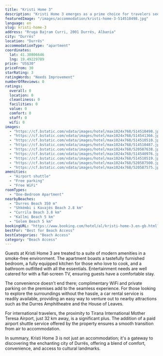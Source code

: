 ```yaml
---
title: "Kristi Home 3"
description: "Kristi Home 3 emerges as a prime choice for travelers seeking comfort and convenience in Durrës."
featuredImage: "/images/accommodation/kristi-home-3-514510498.jpg"
language: en
slug: kristi-home-3
address: "Rruga Bajram Curri, 2001 Durrës, Albania"
city: "Durrës"
location: "Durrës"
accommodationType: "apartment"
coordinates:
  lat: 41.30806646
  lng: 19.49229789
price: "US$30"
priceFrom: 30
starRating: 3
ratingWords: "Needs Improvement"
numberOfReviews: 0
ratings:
  overall: 0
  location: 0
  cleanliness: 0
  facilities: 0
  value: 0
  comfort: 0
  staff: 0
  wifi: 0
images:
  - "https://cf.bstatic.com/xdata/images/hotel/max1024x768/514510498.jpg?k=5d2b558c4e06c6333cce2c768b4a5f64521011247048b6083af86ca266e2e3f5&o=&hp=1"
  - "https://cf.bstatic.com/xdata/images/hotel/max1024x768/514541366.jpg?k=101de7c4c9ba0754a51e65162081600f4a51fa976b777da080c216f38be4f5af&o=&hp=1"
  - "https://cf.bstatic.com/xdata/images/hotel/max1024x768/514510510.jpg?k=bcc962a4a25e32f4036846dc0f625c91977bbf5ce3be19942083817b7537ae56&o=&hp=1"
  - "https://cf.bstatic.com/xdata/images/hotel/max1024x768/514510487.jpg?k=40eb5ebe30bc15da2d6d925821903bfc7ea08cadf28fc9f4aee661413959d30d&o=&hp=1"
  - "https://cf.bstatic.com/xdata/images/hotel/max1024x768/520587638.jpg?k=c18daa0196fac3ca172c1ae1c504baa9d9d70516b91c2c6dd863e6d8b9a5fc25&o=&hp=1"
  - "https://cf.bstatic.com/xdata/images/hotel/max1024x768/514540976.jpg?k=6ab24eb54102a8c28a586edb01dabf041b97df2d656121d8c43a7e90a02cefaf&o=&hp=1"
  - "https://cf.bstatic.com/xdata/images/hotel/max1024x768/514510519.jpg?k=d186991df77c6629a98a3c266b8207283005f330027649622f4e7ac01c6d919c&o=&hp=1"
  - "https://cf.bstatic.com/xdata/images/hotel/max1024x768/520587500.jpg?k=85fb854eff190039cb46c9f11f7122386fbe9add89e80101a7031c87a478fe95&o=&hp=1"
  - "https://cf.bstatic.com/xdata/images/hotel/max1024x768/520587575.jpg?k=786da48079487d867affe7eb5b69841c60e8225fd32bff439135890ac9dc62fc&o=&hp=1"
amenities:
  - "Airport shuttle"
  - "Free parking"
  - "Free WiFi"
roomTypes:
  - "One-Bedroom Apartment"
nearbyBeaches:
  - "Durres Beach 350 m"
  - "Shkëmbi i Kavajës Beach 2.8 km"
  - "Currila Beach 3.8 km"
  - "Kallmi Beach 5 km"
  - "Golem Beach 5 km"
bookingURL: "https://www.booking.com/hotel/al/kristi-home-3.en-gb.html?aid=8035640"
bestFor: "Best for Beach Access"
bestCategories: "Beach Access"
category: "Beach Access"
---
```


Guests at Kristi Home 3 are treated to a suite of modern amenities in a smoke-free environment. The apartment boasts a tastefully furnished bedroom, a fully equipped kitchen for those who love to cook, and a bathroom outfitted with all the essentials. Entertainment needs are well catered for with a flat-screen TV, ensuring guests have a comfortable stay.

The convenience doesn’t end there; complimentary WiFi and private parking on the premises add to the seamless experience. For those looking to explore the surroundings without the hassle, a car rental service is readily available, providing an easy way to venture out to nearby attractions such as the Durres Amphitheatre and the House of Leaves.

For international travelers, the proximity to Tirana International Mother Teresa Airport, just 32 km away, is a significant plus. The addition of a paid airport shuttle service offered by the property ensures a smooth transition from air to accommodation.

In summary, Kristi Home 3 is not just an accommodation; it's a gateway to discovering the enchanting city of Durrës, offering a blend of comfort, convenience, and access to cultural landmarks.